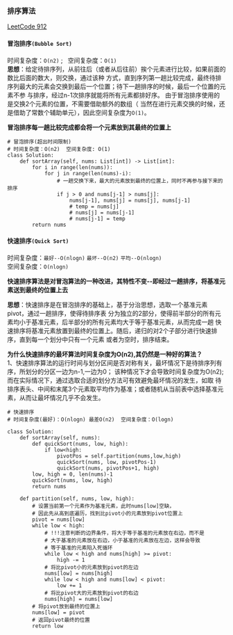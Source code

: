 ### 排序算法

[LeetCode 912](https://leetcode-cn.com/problems/sort-an-array/)


#### 冒泡排序`(Bubble Sort)`
时间复杂度：`O(n2)`   ;&nbsp;&nbsp; 空间复杂度：`O(1)`  
**思想**：给定待排序列，从前往后（或者从后往前）挨个元素进行比较，如果前面的数比后面的数大，则交换，通过该种
方式，直到序列第一趟比较完成，最终待排序列最大的元素会交换到最后一个位置；待下一趟排序的时候，最后一个位置的元素不参
与排序，经过n-1次排序就能将所有元素都排好序。 由于冒泡排序使用的是交换2个元素的位置，不需要借助额外的数组（
当然在进行元素交换的时候，还是借助了常数个辅助单元），因此空间复杂度为`O(1)`。

**冒泡排序每一趟比较完成都会将一个元素放到其最终的位置上**

```
# 冒泡排序(超出时间限制)
# 时间复杂度：O(n2)  空间复杂度: O(1)
class Solution:
    def sortArray(self, nums: List[int]) -> List[int]:
        for i in range(len(nums)):
            for j in range(len(nums)-i):
                # 一趟交换下来，最大的元素放到最终的位置上，同时不再参与接下来的排序
                if j > 0 and nums[j-1] > nums[j]:
                    nums[j-1], nums[j] = nums[j], nums[j-1]
                    # temp = nums[j]
                    # nums[j] = nums[j-1]
                    # nums[j-1] = temp
        return nums
```


#### 快速排序`(Quick Sort)`
时间复杂度：`最好--O(nlogn)`  `最坏--O(n2)`  `平均--O(nlogn)`   
空间复杂度：`O(nlogn)`

**快速排序算法是对冒泡算法的一种改进，其特性不变--即经过一趟排序，将基准元素送到最终的位置上去**

**思想**：快速排序是在冒泡排序的基础上，基于分治思想，选取一个基准元素pivot，通过一趟排序，使得待排序表
分为独立的2部分，使得前半部分的所有元素均小于基准元素，后半部分的所有元素均大于等于基准元素，从而完成一趟
快速排序将基准元素放置到最终的位置上。随后，递归的对2个子部分进行快速排序，直到每一个划分中只有一个元素
或者为空时，排序结束。


**为什么快速排序的最坏算法时间复杂度为O(n2),其仍然是一种好的算法？**   
1、快速排序算法的运行时间与划分区间是否对称有关，最坏情况下是待排序列有序，所划分的分区一边为n-1,一边为0；
该种情况下才会导致时间复杂度为O(n2); 而在实际情况下，通过选取合适的划分方法可有效避免最坏情况的发生，如取
待排序表头、中间和末尾3个元素取平均作为基准；或者随机从当前表中选择基准元素，从而让最坏情况几乎不会发生。

```
# 快速排序
# 时间复杂度(最好)：O(nlogn) 最差O(n2)  空间复杂度：O(logn)

class Solution:
    def sortArray(self, nums):
        def quickSort(nums, low, high):
            if low<high:
                pivotPos = self.partition(nums,low,high)
                quickSort(nums, low, pivotPos-1)
                quickSort(nums, pivotPos+1, high)
        low, high = 0, len(nums)-1
        quickSort(nums, low, high)
        return nums

    def partition(self, nums, low, high):
        # 设置当前第一个元素作为基准元素，此时nums[low]空缺，
        # 因此先从高到底遍历，找到比pivot小的元素放到pivot位置上
        pivot = nums[low]
        while low < high:
            # !!!注意判断的边界条件，将大于等于基准的元素放在右边，而不是
            # 大于基准的元素放在右边，小于基准的元素放在左边，这样会导致
            # 等于基准的元素陷入死循环
            while low < high and nums[high] >= pivot:
                high -= 1
            # 将比pivot小的元素放到pivot的左边
            nums[low] = nums[high]
            while low < high and nums[low] < pivot:
                low += 1
            # 将比pivot大的元素放到pivot的右边
            nums[high] = nums[low]
        # 将pivot放到最终的位置上
        nums[low] = pivot
        # 返回pivot最终的位置
        return low
```